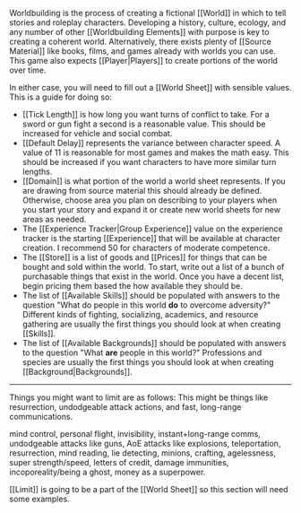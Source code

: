 Worldbuilding is the process of creating a fictional [[World]] in which to tell stories and roleplay characters. Developing a history, culture, ecology, and any number of other [[Worldbuilding Elements]] with purpose is key to creating a coherent world. Alternatively, there exists plenty of [[Source Material]] like books, films, and games already with worlds you can use. This game also expects [[Player|Players]] to create portions of the world over time.

In either case, you will need to fill out a [[World Sheet]] with sensible values. This is a guide for doing so:

- [[Tick Length]] is how long you want turns of conflict to take. For a sword or gun fight a second is a reasonable value. This should be increased for vehicle and social combat.
- [[Default Delay]] represents the variance between character speed. A value of 11 is reasonable for most games and makes the math easy. This should be increased if you want characters to have more similar turn lengths.
- [[Domain]] is what portion of the world a world sheet represents. If you are drawing from source material this should already be defined. Otherwise, choose area you plan on describing to your players when you start your story and expand it or create new world sheets for new areas as needed.
- The [[Experience Tracker|Group Experience]] value on the experience tracker is the starting [[Experience]] that will be available at character creation. I recommend 50 for characters of moderate competence.
- The [[Store]] is a list of goods and [[Prices]] for things that can be bought and sold within the world. To start, write out a list of a bunch of purchasable things that exist in the world. Once you have a decent list, begin pricing them based the how available they should be.
- The list of [[Available Skills]] should be populated with answers to the question "What do people in this world **do** to overcome adversity?" Different kinds of fighting, socializing, academics, and resource gathering are usually the first things you should look at when creating [[Skills]].
- The list of [[Available Backgrounds]] should be populated with answers to the question "What **are** people in this world?" Professions and species are usually the first things you should look at when creating [[Background|Backgrounds]].

---

Things you might want to limit are as follows: This might be things like resurrection, undodgeable attack actions, and fast, long-range communications.

mind control, personal flight, invisibility, instant+long-range comms, undodgeable attacks like guns, AoE attacks like explosions, teleportation, resurrection, mind reading, lie detecting, minions, crafting, agelessness, super strength/speed, letters of credit, damage immunities, incoporeality/being a ghost, money as a superpower.

[[Limit]] is going to be a part of the [[World Sheet]] so this section will need some examples.